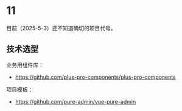 # 11

目前（2025-5-3）还不知道确切的项目代号。

## 技术选型

业务用组件库：

- https://github.com/plus-pro-components/plus-pro-components

项目模板：

- https://github.com/pure-admin/vue-pure-admin
